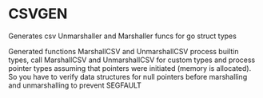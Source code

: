 # CSVGEN 
Generates csv Unmarshaller and Marshaller funcs for go struct types

Generated functions MarshallCSV and UnmarshallCSV process builtin types,
call MarshallCSV and UnmarshallCSV for custom types
and process pointer types assuming that pointers were initiated (memory is
allocated).
So you have to verify data structures for null pointers before marshalling
and unmarshalling to prevent SEGFAULT